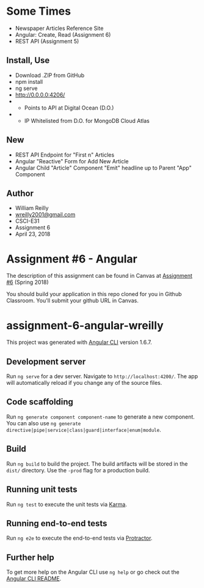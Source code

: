 # Some Times
- Newspaper Articles Reference Site
- Angular: Create, Read (Assignment 6)
- REST API (Assignment 5)

## Install, Use
- Download .ZIP from GitHub
- npm install
- ng serve
- http://0.0.0.0:4206/
- - Points to API at Digital Ocean (D.O.)
- - IP Whitelisted from D.O. for MongoDB Cloud Atlas

## New
- REST API Endpoint for "First n" Articles
- Angular "Reactive" Form for Add New Article
- Angular Child "Article" Component "Emit" headline up to Parent "App" Component

## Author
- William Reilly
- wreilly2001@gmail.com
- CSCI-E31
- Assignment 6
- April 23, 2018

# Assignment #6 - Angular

The description of this assignment can be found in Canvas at [Assignment #6](https://canvas.harvard.edu/courses/35096/assignments/207194) (Spring 2018)

You should build your application in this repo cloned for you in Github Classroom. You'll submit your github URL in Canvas.


# assignment-6-angular-wreilly

This project was generated with [Angular CLI](https://github.com/angular/angular-cli) version 1.6.7.

## Development server

Run `ng serve` for a dev server. Navigate to `http://localhost:4200/`. The app will automatically reload if you change any of the source files.

## Code scaffolding

Run `ng generate component component-name` to generate a new component. You can also use `ng generate directive|pipe|service|class|guard|interface|enum|module`.

## Build

Run `ng build` to build the project. The build artifacts will be stored in the `dist/` directory. Use the `-prod` flag for a production build.

## Running unit tests

Run `ng test` to execute the unit tests via [Karma](https://karma-runner.github.io).

## Running end-to-end tests

Run `ng e2e` to execute the end-to-end tests via [Protractor](http://www.protractortest.org/).

## Further help

To get more help on the Angular CLI use `ng help` or go check out the [Angular CLI README](https://github.com/angular/angular-cli/blob/master/README.md).
